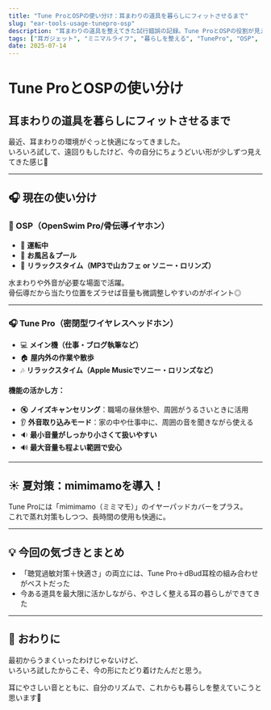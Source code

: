 ```yaml
---
title: "Tune ProとOSPの使い分け：耳まわりの道具を暮らしにフィットさせるまで"
slug: "ear-tools-usage-tunepro-osp"
description: "耳まわりの道具を整えてきた試行錯誤の記録。Tune ProとOSPの役割が見えてきた今、音とやさしく付き合う暮らしが少しずつ育っています。"
tags: ["耳ガジェット", "ミニマルライフ", "暮らしを整える", "TunePro", "OSP", "聴覚過敏", "音のある暮らし", "ペイルの工夫"]
date: 2025-07-14
---
```


# Tune ProとOSPの使い分け  
## 耳まわりの道具を暮らしにフィットさせるまで

最近、耳まわりの環境がぐっと快適になってきました。  
いろいろ試して、遠回りもしたけど、今の自分にちょうどいい形が少しずつ見えてきた感じ🌿

---

## 🎧 現在の使い分け

### 🦴 OSP（OpenSwim Pro/骨伝導イヤホン）

- 🚗 **運転中**
- 🛁 **お風呂＆プール**
- 🧘 **リラックスタイム（MP3で山カフェ or ソニー・ロリンズ）**

水まわりや外音が必要な場面で活躍。  
骨伝導だから当たり位置をズラせば音量も微調整しやすいのがポイント◎

---

### 🎧 Tune Pro（密閉型ワイヤレスヘッドホン）

- 💻 **メイン機（仕事・ブログ執筆など）**
- 🏠 **屋内外の作業や散歩**
- 🎶 **リラックスタイム（Apple Musicでソニー・ロリンズなど）**

#### 機能の活かし方：

- 🔇 **ノイズキャンセリング**：職場の昼休憩や、周囲がうるさいときに活用
- 👂 **外音取り込みモード**：家の中や仕事中に、周囲の音を聞きながら使える
- 🔉 **最小音量がしっかり小さくて扱いやすい**
- 🔊 **最大音量も程よい範囲で安心**

---

## ☀️ 夏対策：mimimamoを導入！

Tune Proには「mimimamo（ミミマモ）」のイヤーパッドカバーをプラス。  
これで蒸れ対策もしつつ、長時間の使用も快適に。

---

## 💡 今回の気づきとまとめ

- 「聴覚過敏対策＋快適さ」の両立には、Tune Pro＋dBud耳栓の組み合わせがベストだった
- 今ある道具を最大限に活かしながら、やさしく整える耳の暮らしができてきた

---

## 🌿 おわりに

最初からうまくいったわけじゃないけど、  
いろいろ試したからこそ、今の形にたどり着けたんだと思う。

耳にやさしい音とともに、自分のリズムで、これからも暮らしを整えていこうと思います🍃